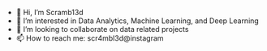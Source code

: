 - 👋 Hi, I’m Scramb13d
- 👀 I’m interested in Data Analytics, Machine Learning, and Deep Learning
- 💞️ I’m looking to collaborate on data related projects
- 📫 How to reach me: scr4mbl3d@instagram

<!---
Scramb13d/Scramb13d is a ✨ special ✨ repository because its `README.md` (this file) appears on your GitHub profile.
You can click the Preview link to take a look at your changes.
--->
